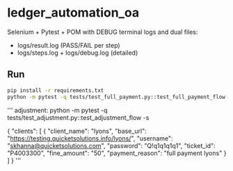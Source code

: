 # ledger_automation_oa

Selenium + Pytest + POM with DEBUG terminal logs and dual files:
- logs/result.log (PASS/FAIL per step)
- logs/steps.log + logs/debug.log (detailed)

## Run
```bash
pip install -r requirements.txt
python -m pytest -q tests/test_full_payment.py::test_full_payment_flow -s
```
'''
adjustment: python -m pytest -q tests/test_adjustment.py::test_adjustment_flow -s





{
  "clients": [
    {
      "client_name": "lyons",
      "base_url": "https://testing.quicketsolutions.info/lyons/",
      "username": "skhanna@quicketsolutions.com",
      "password": "Q!q1q1q1q1",
      "ticket_id": "P4003300",
      "fine_amount": "50",
      "payment_reason": "full payment lyons"
    }
  ]
}
'''